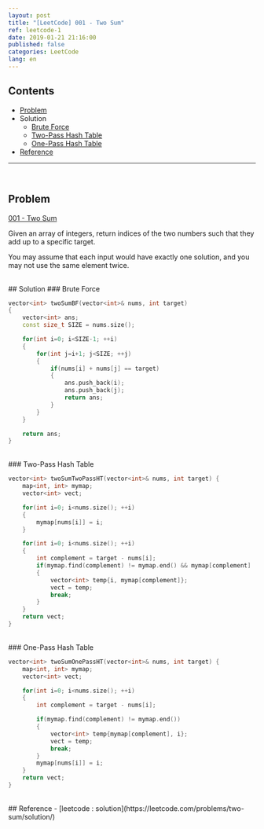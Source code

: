 ```yaml
---
layout: post
title: "[LeetCode] 001 - Two Sum"
ref: leetcode-1
date: 2019-01-21 21:16:00
published: false
categories: LeetCode
lang: en
---
```


## Contents
- [Problem](#problem)
- Solution
  * [Brute Force](#bf)
  * [Two-Pass Hash Table](#ht2)
  * [One-Pass Hash Table](#ht1)
- [Reference](#ref)

<hr />
<br />

## Problem <a id="problem"></a>

[001 - Two Sum](https://leetcode.com/problems/two-sum/)

Given an array of integers, return indices of the two numbers such that they add up to a specific target.

You may assume that each input would have exactly one solution, and you may not use the same element twice.

<br />
## Solution
### Brute Force <a id="bf"></a>

``` c++
vector<int> twoSumBF(vector<int>& nums, int target)
{
	vector<int> ans;
	const size_t SIZE = nums.size();

	for(int i=0; i<SIZE-1; ++i)
	{
		for(int j=i+1; j<SIZE; ++j)
		{
			if(nums[i] + nums[j] == target)
			{
				ans.push_back(i);
				ans.push_back(j);
				return ans;
			}
		}
	}

	return ans;
}
```

<br />
### Two-Pass Hash Table <a id="ht2"></a>

```c++
vector<int> twoSumTwoPassHT(vector<int>& nums, int target) {
	map<int, int> mymap;
	vector<int> vect;

	for(int i=0; i<nums.size(); ++i)
	{
		mymap[nums[i]] = i;
	}

	for(int i=0; i<nums.size(); ++i)
	{
		int complement = target - nums[i];
		if(mymap.find(complement) != mymap.end() && mymap[complement] != i)
		{
			vector<int> temp{i, mymap[complement]};
			vect = temp;
			break;
		}
	}
	return vect;
}
```

<br />
### One-Pass Hash Table <a id="ht1"></a>

```c++
vector<int> twoSumOnePassHT(vector<int>& nums, int target) {
	map<int, int> mymap;
	vector<int> vect;

	for(int i=0; i<nums.size(); ++i)
	{
		int complement = target - nums[i];

		if(mymap.find(complement) != mymap.end())
		{
			vector<int> temp{mymap[complement], i};
			vect = temp;
			break;
		}
		mymap[nums[i]] = i;
	}
	return vect;
}
```

<br />
## Reference <a id="ref"></a>
- [leetcode : solution](https://leetcode.com/problems/two-sum/solution/)
